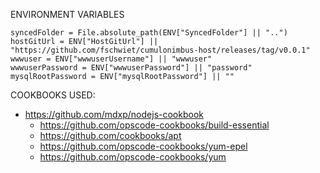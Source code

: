ENVIRONMENT VARIABLES

    syncedFolder = File.absolute_path(ENV["SyncedFolder"] || "..")
    hostGitUrl = ENV["HostGitUrl"] || "https://github.com/fschwiet/cumulonimbus-host/releases/tag/v0.0.1"
    wwwuser = ENV["wwwuserUsername"] || "wwwuser"
    wwwuserPassword = ENV["wwwuserPassword"] || "password"
    mysqlRootPassword = ENV["mysqlRootPassword"] || ""

COOKBOOKS USED:

* https://github.com/mdxp/nodejs-cookbook
    * https://github.com/opscode-cookbooks/build-essential
    * https://github.com/cookbooks/apt
    * https://github.com/opscode-cookbooks/yum-epel
    * https://github.com/opscode-cookbooks/yum
